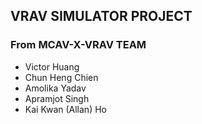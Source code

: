 ##   VRAV SIMULATOR PROJECT
### From MCAV-X-VRAV TEAM

- Victor Huang
- Chun Heng Chien
- Amolika Yadav
- Apramjot Singh
- Kai Kwan (Allan) Ho
